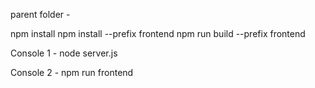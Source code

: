 parent folder -

npm install
npm install --prefix frontend
npm run build --prefix frontend

Console 1 -
node server.js

Console 2 -
npm run frontend
